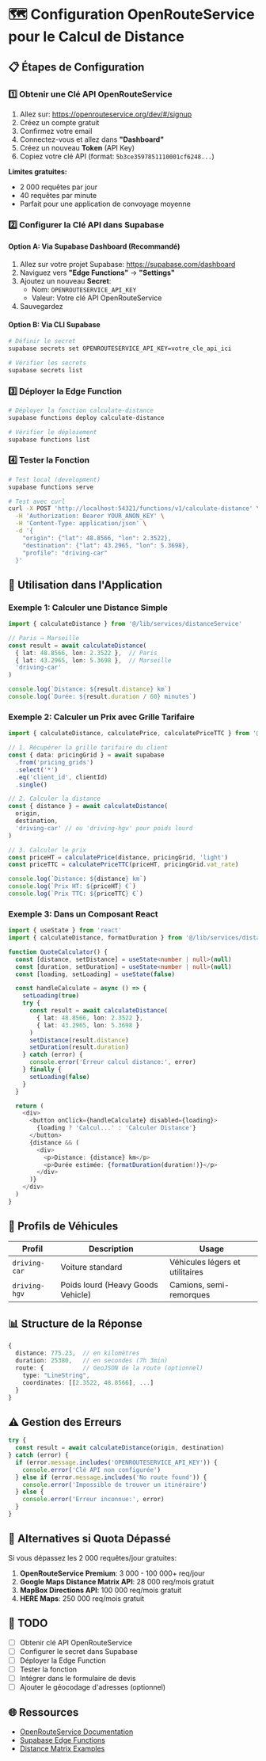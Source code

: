 # 🗺️ Configuration OpenRouteService pour le Calcul de Distance

## 📋 Étapes de Configuration

### 1️⃣ Obtenir une Clé API OpenRouteService

1. Allez sur: https://openrouteservice.org/dev/#/signup
2. Créez un compte gratuit
3. Confirmez votre email
4. Connectez-vous et allez dans **"Dashboard"**
5. Créez un nouveau **Token** (API Key)
6. Copiez votre clé API (format: `5b3ce3597851110001cf6248...`)

**Limites gratuites:**
- 2 000 requêtes par jour
- 40 requêtes par minute
- Parfait pour une application de convoyage moyenne

### 2️⃣ Configurer la Clé API dans Supabase

#### Option A: Via Supabase Dashboard (Recommandé)

1. Allez sur votre projet Supabase: https://supabase.com/dashboard
2. Naviguez vers **"Edge Functions"** → **"Settings"**
3. Ajoutez un nouveau **Secret**:
   - Nom: `OPENROUTESERVICE_API_KEY`
   - Valeur: Votre clé API OpenRouteService
4. Sauvegardez

#### Option B: Via CLI Supabase

```bash
# Définir le secret
supabase secrets set OPENROUTESERVICE_API_KEY=votre_cle_api_ici

# Vérifier les secrets
supabase secrets list
```

### 3️⃣ Déployer la Edge Function

```bash
# Déployer la fonction calculate-distance
supabase functions deploy calculate-distance

# Vérifier le déploiement
supabase functions list
```

### 4️⃣ Tester la Fonction

```bash
# Test local (development)
supabase functions serve

# Test avec curl
curl -X POST 'http://localhost:54321/functions/v1/calculate-distance' \
  -H 'Authorization: Bearer YOUR_ANON_KEY' \
  -H 'Content-Type: application/json' \
  -d '{
    "origin": {"lat": 48.8566, "lon": 2.3522},
    "destination": {"lat": 43.2965, "lon": 5.3698},
    "profile": "driving-car"
  }'
```

## 🚀 Utilisation dans l'Application

### Exemple 1: Calculer une Distance Simple

```typescript
import { calculateDistance } from '@/lib/services/distanceService'

// Paris → Marseille
const result = await calculateDistance(
  { lat: 48.8566, lon: 2.3522 },  // Paris
  { lat: 43.2965, lon: 5.3698 },  // Marseille
  'driving-car'
)

console.log(`Distance: ${result.distance} km`)
console.log(`Durée: ${result.duration / 60} minutes`)
```

### Exemple 2: Calculer un Prix avec Grille Tarifaire

```typescript
import { calculateDistance, calculatePrice, calculatePriceTTC } from '@/lib/services/distanceService'

// 1. Récupérer la grille tarifaire du client
const { data: pricingGrid } = await supabase
  .from('pricing_grids')
  .select('*')
  .eq('client_id', clientId)
  .single()

// 2. Calculer la distance
const { distance } = await calculateDistance(
  origin,
  destination,
  'driving-car' // ou 'driving-hgv' pour poids lourd
)

// 3. Calculer le prix
const priceHT = calculatePrice(distance, pricingGrid, 'light')
const priceTTC = calculatePriceTTC(priceHT, pricingGrid.vat_rate)

console.log(`Distance: ${distance} km`)
console.log(`Prix HT: ${priceHT} €`)
console.log(`Prix TTC: ${priceTTC} €`)
```

### Exemple 3: Dans un Composant React

```typescript
import { useState } from 'react'
import { calculateDistance, formatDuration } from '@/lib/services/distanceService'

function QuoteCalculator() {
  const [distance, setDistance] = useState<number | null>(null)
  const [duration, setDuration] = useState<number | null>(null)
  const [loading, setLoading] = useState(false)

  const handleCalculate = async () => {
    setLoading(true)
    try {
      const result = await calculateDistance(
        { lat: 48.8566, lon: 2.3522 },
        { lat: 43.2965, lon: 5.3698 }
      )
      setDistance(result.distance)
      setDuration(result.duration)
    } catch (error) {
      console.error('Erreur calcul distance:', error)
    } finally {
      setLoading(false)
    }
  }

  return (
    <div>
      <button onClick={handleCalculate} disabled={loading}>
        {loading ? 'Calcul...' : 'Calculer Distance'}
      </button>
      {distance && (
        <div>
          <p>Distance: {distance} km</p>
          <p>Durée estimée: {formatDuration(duration!)}</p>
        </div>
      )}
    </div>
  )
}
```

## 🎯 Profils de Véhicules

| Profil | Description | Usage |
|--------|-------------|-------|
| `driving-car` | Voiture standard | Véhicules légers et utilitaires |
| `driving-hgv` | Poids lourd (Heavy Goods Vehicle) | Camions, semi-remorques |

## 📊 Structure de la Réponse

```typescript
{
  distance: 775.23,  // en kilomètres
  duration: 25380,   // en secondes (7h 3min)
  route: {           // GeoJSON de la route (optionnel)
    type: "LineString",
    coordinates: [[2.3522, 48.8566], ...]
  }
}
```

## ⚠️ Gestion des Erreurs

```typescript
try {
  const result = await calculateDistance(origin, destination)
} catch (error) {
  if (error.message.includes('OPENROUTESERVICE_API_KEY')) {
    console.error('Clé API non configurée')
  } else if (error.message.includes('No route found')) {
    console.error('Impossible de trouver un itinéraire')
  } else {
    console.error('Erreur inconnue:', error)
  }
}
```

## 🔧 Alternatives si Quota Dépassé

Si vous dépassez les 2 000 requêtes/jour gratuites:

1. **OpenRouteService Premium**: 3 000 - 100 000+ req/jour
2. **Google Maps Distance Matrix API**: 28 000 req/mois gratuit
3. **MapBox Directions API**: 100 000 req/mois gratuit
4. **HERE Maps**: 250 000 req/mois gratuit

## 📝 TODO

- [ ] Obtenir clé API OpenRouteService
- [ ] Configurer le secret dans Supabase
- [ ] Déployer la Edge Function
- [ ] Tester la fonction
- [ ] Intégrer dans le formulaire de devis
- [ ] Ajouter le géocodage d'adresses (optionnel)

## 🌐 Ressources

- [OpenRouteService Documentation](https://openrouteservice.org/dev/#/api-docs)
- [Supabase Edge Functions](https://supabase.com/docs/guides/functions)
- [Distance Matrix Examples](https://openrouteservice.org/dev/#/api-docs/v2/matrix)
